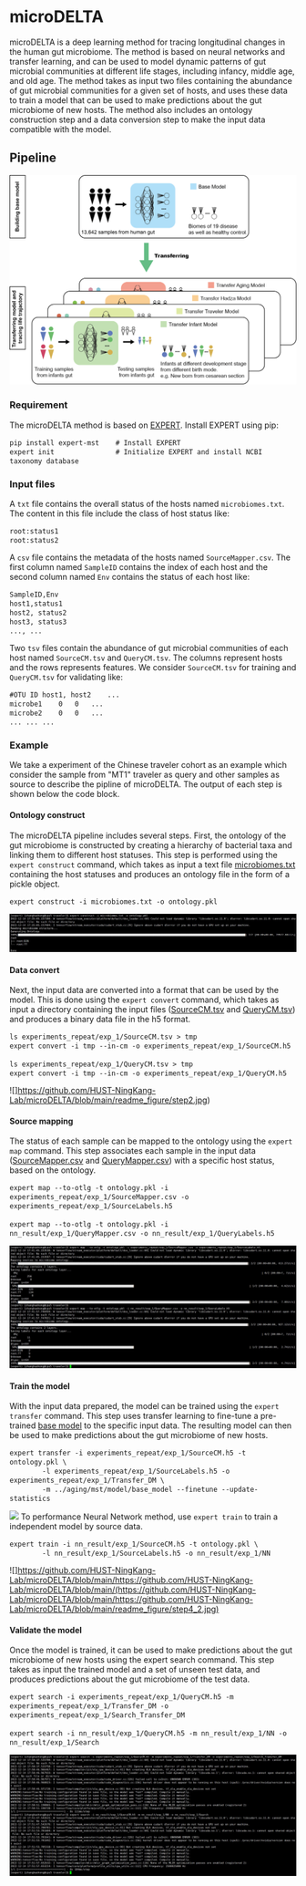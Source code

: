 # microDELTA
microDELTA is a deep learning method for tracing longitudinal changes in the human gut microbiome. The method is based on neural networks and transfer learning, and can be used to model dynamic patterns of gut microbial communities at different life stages, including infancy, middle age, and old age. The method takes as input two files containing the abundance of gut microbial communities for a given set of hosts, and uses these data to train a model that can be used to make predictions about the gut microbiome of new hosts. The method also includes an ontology construction step and a data conversion step to make the input data compatible with the model. 

## Pipeline
![](microDELTA.png)

### Requirement
The microDELTA method is based on [EXPERT](https://github.com/HUST-NingKang-Lab/EXPERT). Install EXPERT using pip:
```
pip install expert-mst    # Install EXPERT
expert init               # Initialize EXPERT and install NCBI taxonomy database
```

### Input files
A `txt` file contains the overall status of the hosts named `microbiomes.txt`. The content in this file include the class of host status like:
```
root:status1
root:status2
```
A `csv` file contains the metadata of the hosts named `SourceMapper.csv`. The first column named `SampleID` contains the index of each host and the second column named `Env` contains the status of each host like:
```
SampleID,Env
host1,status1
host2, status2
host3, status3
..., ...
```
Two `tsv` files contain the abundance of gut microbial communities of each host named `SourceCM.tsv` and `QueryCM.tsv`. The columns represent hosts and the rows represents features. We consider `SourceCM.tsv` for training and `QueryCM.tsv` for validating like:
```
#OTU ID host1, host2    ...
microbe1    0   0   ...
microbe2    0   0   ...
... ... ...
```

### Example
We take a experiment of the Chinese traveler cohort as an example which consider the sample from "MT1" traveler as query and other samples as source to describe the pipline of microDELTA. The output of each step is shown below the code block.

#### Ontology construct
The microDELTA pipeline includes several steps. First, the ontology of the gut microbiome is constructed by creating a hierarchy of bacterial taxa and linking them to different host statuses. This step is performed using the `expert construct` command, which takes as input a text file [microbiomes.txt]('traveler/microbiomes.txt') containing the host statuses and produces an ontology file in the form of a pickle object.
```
expert construct -i microbiomes.txt -o ontology.pkl
```
![](https://github.com/HUST-NingKang-Lab/microDELTA/blob/main/readme_figure/step1.jpg)
#### Data convert
Next, the input data are converted into a format that can be used by the model. This is done using the `expert convert` command, which takes as input a directory containing the input files ([SourceCM.tsv](traveler/experiments_repeat/exp_1/SourceCM.tsv ) and [QueryCM.tsv](traveler/experiments_repeat/exp_1/QueryCM.tsv)) and produces a binary data file in the h5 format.

```
ls experiments_repeat/exp_1/SourceCM.tsv > tmp
expert convert -i tmp --in-cm -o experiments_repeat/exp_1/SourceCM.h5

ls experiments_repeat/exp_1/QueryCM.tsv > tmp
expert convert -i tmp --in-cm -o experiments_repeat/exp_1/QueryCM.h5
```
![]https://github.com/HUST-NingKang-Lab/microDELTA/blob/main/readme_figure/step2.jpg)
#### Source mapping
The status of each sample can be mapped to the ontology using the `expert map` command. This step associates each sample in the input data ([SourceMapper.csv](traveler/experiments_repeat/exp_1/SourceMapper.csv) and [QueryMapper.csv](traveler/experiments_repeat/exp_1/QueryMapper.csv)) with a specific host status, based on the ontology.
```
expert map --to-otlg -t ontology.pkl -i experiments_repeat/exp_1/SourceMapper.csv -o experiments_repeat/exp_1/SourceLabels.h5

expert map --to-otlg -t ontology.pkl -i nn_result/exp_1/QueryMapper.csv -o nn_result/exp_1/QueryLabels.h5
```
![](https://github.com/HUST-NingKang-Lab/microDELTA/blob/main/readme_figure/step3.jpg)
#### Train the model
With the input data prepared, the model can be trained using the `expert transfer` command. This step uses transfer learning to fine-tune a pre-trained [base model](aging/mst/model/disease_model)  to the specific input data. The resulting model can then be used to make predictions about the gut microbiome of new hosts.
```
expert transfer -i experiments_repeat/exp_1/SourceCM.h5 -t ontology.pkl \
        -l experiments_repeat/exp_1/SourceLabels.h5 -o experiments_repeat/exp_1/Transfer_DM \
        -m ../aging/mst/model/base_model --finetune --update-statistics
```
![](https://github.com/HUST-NingKang-Lab/microDELTA/blob/main/https://github.com/HUST-NingKang-Lab/microDELTA/blob/main/https://github.com/HUST-NingKang-Lab/microDELTA/blob/main/readme_figure/step4_1.jpg)
To performance Neural Network method, use `expert train` to train a independent model by source data.
```
expert train -i nn_result/exp_1/SourceCM.h5 -t ontology.pkl \
        -l nn_result/exp_1/SourceLabels.h5 -o nn_result/exp_1/NN
```
![]https://github.com/HUST-NingKang-Lab/microDELTA/blob/main/https://github.com/HUST-NingKang-Lab/microDELTA/blob/main/(https://github.com/HUST-NingKang-Lab/microDELTA/blob/main/https://github.com/HUST-NingKang-Lab/microDELTA/blob/main/readme_figure/step4_2.jpg)
#### Validate the model
Once the model is trained, it can be used to make predictions about the gut microbiome of new hosts using the expert search command. This step takes as input the trained model and a set of unseen test data, and produces predictions about the gut microbiome of the test data.
```
expert search -i experiments_repeat/exp_1/QueryCM.h5 -m experiments_repeat/exp_1/Transfer_DM -o experiments_repeat/exp_1/Search_Transfer_DM

expert search -i nn_result/exp_1/QueryCM.h5 -m nn_result/exp_1/NN -o nn_result/exp_1/Search
```
![](https://github.com/HUST-NingKang-Lab/microDELTA/blob/main/readme_figure/step5.jpg)
